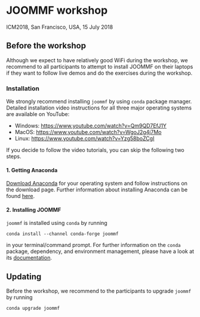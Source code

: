 # JOOMMF workshop
ICM2018, San Francisco, USA, 15 July 2018

## Before the workshop

Although we expect to have relatively good WiFi during the workshop, we recommend to all participants to attempt to install JOOMMF on their laptops if they want to follow live demos and do the exercises during the workshop.

### Installation

We strongly recommend installing `joommf` by using `conda` package manager. Detailed installation video instructions for all three major operating systems are available on YouTube:

- Windows: https://www.youtube.com/watch?v=Qm9QD7EfJ1Y
- MacOS: https://www.youtube.com/watch?v=WgoJ2g4j7Mo
- Linux: https://www.youtube.com/watch?v=Yzg58boZCgI

If you decide to follow the video tutorials, you can skip the following two steps.

#### 1. Getting Anaconda

[Download Anaconda](https://www.anaconda.com/download) for your operating system and follow instructions on the download page. Further information about installing Anaconda can be found [here](https://conda.io/docs/user-guide/install/download.html).

#### 2. Installing JOOMMF

`joommf` is installed using `conda` by running

    conda install --channel conda-forge joommf

in your terminal/command prompt. For further information on the `conda` package, dependency, and environment management, please have a look at its [documentation](https://conda.io/docs/). 

## Updating

Before the workshop, we recommend to the participants to upgrade `joommf` by running

    conda upgrade joommf
